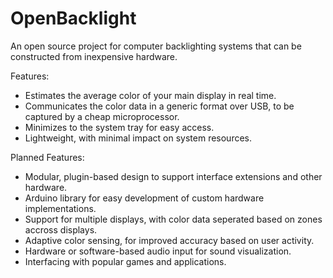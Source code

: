 OpenBacklight
=============

An open source project for computer backlighting systems that can be constructed from inexpensive hardware.

Features:
  - Estimates the average color of your main display in real time.
  - Communicates the color data in a generic format over USB, to be captured by a cheap microprocessor.
  - Minimizes to the system tray for easy access.
  - Lightweight, with minimal impact on system resources.

Planned Features:
  - Modular, plugin-based design to support interface extensions and other hardware.
  - Arduino library for easy development of custom hardware implementations.
  - Support for multiple displays, with color data seperated based on zones accross displays.
  - Adaptive color sensing, for improved accuracy based on user activity.
  - Hardware or software-based audio input for sound visualization.
  - Interfacing with popular games and applications.
